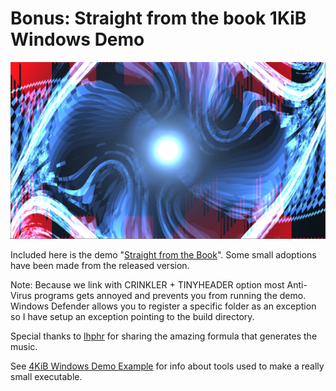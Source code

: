 # Bonus: Straight from the book 1KiB Windows Demo

![The demo](../images/sftb.jpg)

Included here is the demo "[Straight from the Book](https://demozoo.org/productions/338146/)". Some small adoptions have been made from the released version.

Note: Because we link with CRINKLER + TINYHEADER option most Anti-Virus programs gets annoyed and prevents you from running the demo. Windows Defender allows you to register a specific folder as an exception so I have setup an exception pointing to the build directory.

Special thanks to [lhphr](https://www.youtube.com/@lhphr) for sharing the amazing formula that generates the music.

See [4KiB Windows Demo Example](../README.md) for info about tools used to make a really small executable.

